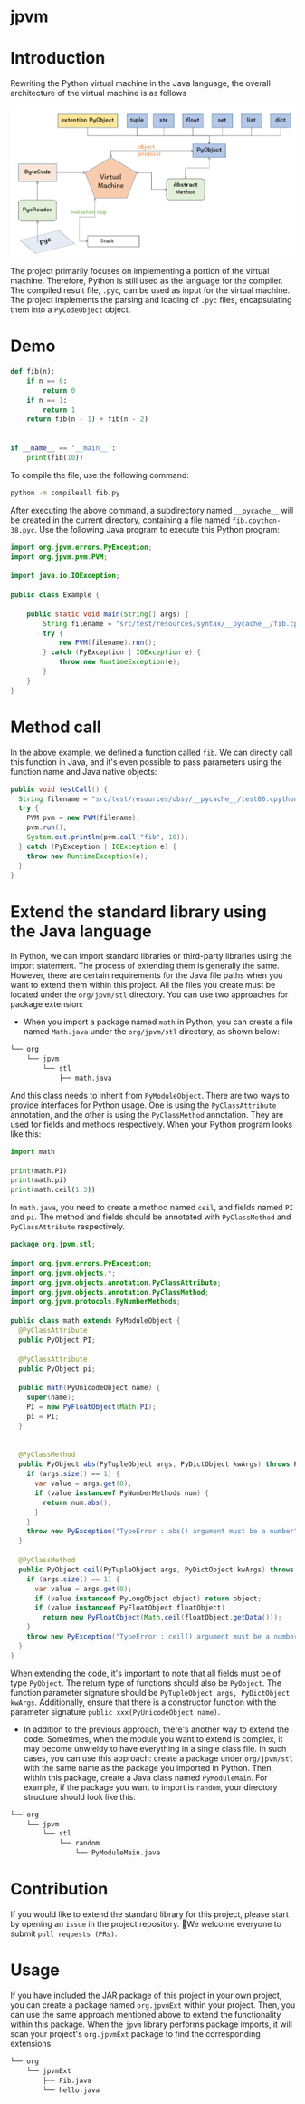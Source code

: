 # jpvm

# Introduction

Rewriting the Python virtual machine in the Java language, the overall architecture of the virtual machine is as follows

![](./docs/arch.png)

The project primarily focuses on implementing a portion of the virtual machine. Therefore, Python is still used as the language for the compiler. The compiled result file, `.pyc`, can be used as input for the virtual machine. The project implements the parsing and loading of `.pyc` files, encapsulating them into a `PyCodeObject` object.

# Demo

```python
def fib(n):
    if n == 0:
        return 0
    if n == 1:
        return 1
    return fib(n - 1) + fib(n - 2)


if __name__ == '__main__':
    print(fib(10))
```

To compile the file, use the following command:

```bash
python -m compileall fib.py
```


After executing the above command, a subdirectory named `__pycache__` will be created in the current directory, containing a file named `fib.cpython-38.pyc`. Use the following Java program to execute this Python program:

```java
import org.jpvm.errors.PyException;
import org.jpvm.pvm.PVM;

import java.io.IOException;

public class Example {

	public static void main(String[] args) {
		String filename = "src/test/resources/syntax/__pycache__/fib.cpython-38.pyc";
		try {
			new PVM(filename).run();
		} catch (PyException | IOException e) {
			throw new RuntimeException(e);
		}
	}
}
```

# Method call

In the above example, we defined a function called `fib`. We can directly call this function in Java, and it's even possible to pass parameters using the function name and Java native objects:

```java
public void testCall() {
  String filename = "src/test/resources/obsy/__pycache__/test06.cpython-38.pyc";
  try {
    PVM pvm = new PVM(filename);
    pvm.run();
    System.out.println(pvm.call("fib", 10));
  } catch (PyException | IOException e) {
    throw new RuntimeException(e);
  }
}
```

# Extend the standard library using the Java language

In Python, we can import standard libraries or third-party libraries using the import statement. The process of extending them is generally the same. However, there are certain requirements for the Java file paths when you want to extend them within this project. All the files you create must be located under the `org/jpvm/stl` directory. You can use two approaches for package extension:

- When you import a package named `math` in Python, you can create a file named `Math.java` under the `org/jpvm/stl` directory, as shown below:

```bash
└── org
    └── jpvm
        └── stl
            ├── math.java
```

And this class needs to inherit from `PyModuleObject`. There are two ways to provide interfaces for Python usage. One is using the `PyClassAttribute` annotation, and the other is using the `PyClassMethod` annotation. They are used for fields and methods respectively. When your Python program looks like this:

```python
import math

print(math.PI)
print(math.pi)
print(math.ceil(1.3))
```

In `math.java`, you need to create a method named `ceil`, and fields named `PI` and `pi`. The method and fields should be annotated with `PyClassMethod` and `PyClassAttribute` respectively.

```java
package org.jpvm.stl;

import org.jpvm.errors.PyException;
import org.jpvm.objects.*;
import org.jpvm.objects.annotation.PyClassAttribute;
import org.jpvm.objects.annotation.PyClassMethod;
import org.jpvm.protocols.PyNumberMethods;

public class math extends PyModuleObject {
  @PyClassAttribute
  public PyObject PI;

  @PyClassAttribute
  public PyObject pi;

  public math(PyUnicodeObject name) {
    super(name);
    PI = new PyFloatObject(Math.PI);
    pi = PI;
  }


  @PyClassMethod
  public PyObject abs(PyTupleObject args, PyDictObject kwArgs) throws PyException {
    if (args.size() == 1) {
      var value = args.get(0);
      if (value instanceof PyNumberMethods num) {
        return num.abs();
      }
    }
    throw new PyException("TypeError : abs() argument must be a number");
  }

  @PyClassMethod
  public PyObject ceil(PyTupleObject args, PyDictObject kwArgs) throws PyException {
    if (args.size() == 1) {
      var value = args.get(0);
      if (value instanceof PyLongObject object) return object;
      if (value instanceof PyFloatObject floatObject)
        return new PyFloatObject(Math.ceil(floatObject.getData()));
    }
    throw new PyException("TypeError : ceil() argument must be a number");
  }
}
```


When extending the code, it's important to note that all fields must be of type `PyObject`. The return type of functions should also be `PyObject`. The function parameter signature should be `PyTupleObject args, PyDictObject kwArgs`. Additionally, ensure that there is a constructor function with the parameter signature `public xxx(PyUnicodeObject name)`.

- In addition to the previous approach, there's another way to extend the code. Sometimes, when the module you want to extend is complex, it may become unwieldy to have everything in a single class file. In such cases, you can use this approach: create a package under `org/jpvm/stl` with the same name as the package you imported in Python. Then, within this package, create a Java class named `PyModuleMain`. For example, if the package you want to import is `random`, your directory structure should look like this:

```bash
└── org
    └── jpvm
        └── stl
            └── random
                └── PyModuleMain.java
```

# Contribution

If you would like to extend the standard library for this project, please start by opening an `issue` in the project repository. 👏We welcome everyone to submit `pull requests (PRs)`.

# Usage

If you have included the JAR package of this project in your own project, you can create a package named `org.jpvmExt` within your project. Then, you can use the same approach mentioned above to extend the functionality within this package. When the `jpvm` library performs package imports, it will scan your project's `org.jpvmExt` package to find the corresponding extensions.

```bash
└── org
    └── jpvmExt
        ├── Fib.java
        └── hello.java
```

